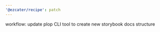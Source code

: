 ```yaml
---
'@ezcater/recipe': patch
---
```


workflow: update plop CLI tool to create new storybook docs structure
